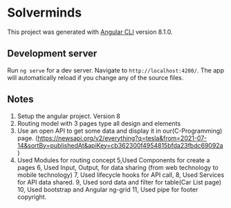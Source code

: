 # Solverminds

This project was generated with [Angular CLI](https://github.com/angular/angular-cli) version 8.1.0.

## Development server

Run `ng serve` for a dev server. Navigate to `http://localhost:4200/`. The app will automatically reload if you change any of the source files.

## Notes

1. Setup the angular project. Version 8
2. Routing model with 3 pages type all design and elements
3. Use an open API to get some data and display it in our(C-Programming) page.
(https://newsapi.org/v2/everything?q=tesla&from=2021-07-14&sortBy=publishedAt&apiKey=cb362300f4954815bfda23fbdc69092a)
4. Used Modules for routing concept 
5,Used Components for create a pages
6, Used Input, Output, for data sharing (from web technology to mobile technology) 
7, Used lifecycle hooks for API call, 
8, Used Services for API data shared.
9, Used sord data and filter for table(Car List page)
10, Used bootstrap and Angular ng-grid 
11, Used pipe for footer copyright.

